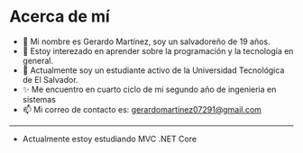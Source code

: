 # Acerca de mí
- 👋 Mi nombre es Gerardo Martínez, soy un salvadoreño de 19 años.
- 👀 Estoy interezado en aprender sobre la programación y la tecnología en general.
- 🌱 Actualmente soy un estudiante activo de la Universidad Tecnológica de El Salvador.
- ✨ Me encuentro en cuarto ciclo de mi segundo año de ingenieria en sistemas
- 📫 Mi correo de contacto es: gerardomartinez07291@gmail.com
---
- Actualmente estoy estudiando MVC .NET Core
<!---
GerriG/GerriG is a ✨ special ✨ repository because its `README.md` (this file) appears on your GitHub profile.
You can click the Preview link to take a look at your changes.
--->
